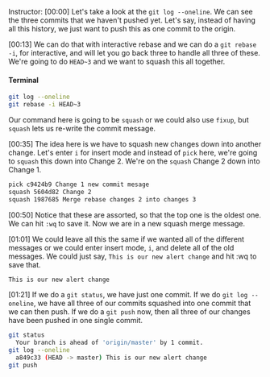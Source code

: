 Instructor: [00:00] Let's take a look at the `git log --oneline`. We can see the three commits that we haven't pushed yet. Let's say, instead of having all this history, we just want to push this as one commit to the origin.

[00:13] We can do that with interactive rebase and we can do a `git rebase -i`, for interactive, and will let you go back three to handle all three of these. We're going to do `HEAD~3` and we want to squash this all together. 

#### Terminal
```bash
git log --oneline
git rebase -i HEAD~3
```

Our command here is going to be `squash` or we could also use `fixup`, but `squash` lets us re-write the commit message.

[00:35] The idea here is we have to squash new changes down into another change. Let's enter `i` for insert mode and instead of `pick` here, we're going to `squash` this down into Change 2. We're on the `squash` Change 2 down into Change 1.

```bash
pick c9424b9 Change 1 new commit mesage
squash 5604d82 Change 2
squash 1987685 Merge rebase changes 2 into changes 3
```

[00:50] Notice that these are assorted, so that the top one is the oldest one. We can hit <esc> `:wq` to save it. Now we are in a new squash merge message.

[01:01] We could leave all this the same if we wanted all of the different messages or we could enter insert mode, `i`, and delete all of the old messages. We could just say, `This is our new alert change` and hit <esc> :wq to save that.

```bash
This is our new alert change
```

[01:21] If we do a `git status`, we have just one commit. If we do `git log --oneline`, we have all three of our commits squashed into one commit that we can then push. If we do a `git push` now, then all three of our changes have been pushed in one single commit.

```bash
git status
  Your branch is ahead of 'origin/master' by 1 commit.
git log --oneline
  a849c33 (HEAD -> master) This is our new alert change
git push
```